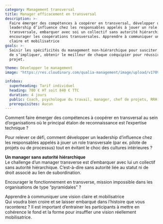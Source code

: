 ```yaml
---
category: Management transversal
title: Manager efficacement en transversal
description: >-
  Faire émerger des compétences à coopérer en transversal, développer un
  leadership d’influence chez les responsables appelés à jouer un role
  transversale, embarquer avec soi un collectif sans autorité hiérarchique,
  encourager les coopérations transversales. Apprendre à communiquer une vision
  claire et mobilisatrice
goals: >-
  Saisir les spécificités du management non-hiérarchique pour susciter le désir
  de s’impliquer, obtenir le meilleur de chaque coéquipier pour réussir le
  projet.

theme: Développer le management
image: "https://res.cloudinary.com/qualia-management/image/upload/v1709193921/flower_xtyxkp.jpg"

infobox:
  superheading: Tarif individuel
  heading: 700 € HT soit 840 € TTC
  duration: 4 jours
  public: Coach, psychologue du travail, manager, chef de projets, RRH, consultant
  prerequisites: Aucun
---
```


Comment faire émerger des compétences à coopérer en transversal au sein d’organisations où le principal étalon de reconnaissance est l’expertise technique ?

Pour relever ce défi, comment développer un leadership d’influence chez les responsables appelés à jouer un role transversale (par ex. pilote de projets ou de processus) tout en évitant le choc des cultures intérieures ?

**Un manager sans autorité hiérarchique**  
Le challenge d’un manager transverse est d’embarquer avec lui un collectif sans autorité hiérarchique. C’est-à-dire sans autorité liée au statut ni de droit associé au lien de subordination.

Encourager le fonctionnement en transverse, mission impossible dans les organisations de type “pyramidales” ?

Apprendre à communiquer une vision claire et mobilisatrice  
Qui voudra bien croire et se laisser embarqué dans l’histoire que vous raconterez ? Il est important d’entrainer les participants à mettre en cohérence le fond et la forme pour insuffler une vision réellement mobilisatrice.
